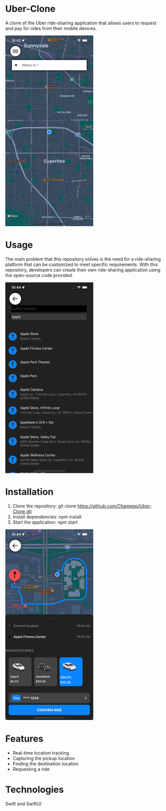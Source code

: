 # Uber-Clone
A clone of the Uber ride-sharing application that allows users to request and pay for rides from their mobile devices.

<img height=600 src="https://github.com/Chamepp/Uber-Clone/blob/main/Uber-Clone/Uber-Clone/Files/Screenshot-One.png">

# Usage

The main problem that this repository solves is the need for a ride-sharing platform that can be customized to meet specific requirements. With this repository, developers can create their own ride-sharing application using the open-source code provided.

<img height=600 src="https://github.com/Chamepp/Uber-Clone/blob/main/Uber-Clone/Uber-Clone/Files/Screenshot-Two.png">

# Installation

1. Clone the repository: git clone https://github.com/Chamepp/Uber-Clone.git
2. Install dependencies: npm install
3. Start the application: npm start

<img height=600 src="https://github.com/Chamepp/Uber-Clone/blob/main/Uber-Clone/Uber-Clone/Files/Screenshot-Three.png">

# Features
- Real-time location tracking
- Capturing the pickup location
- Finding the destination location
- Requesting a ride


# Technologies
Swift and SwiftUI
